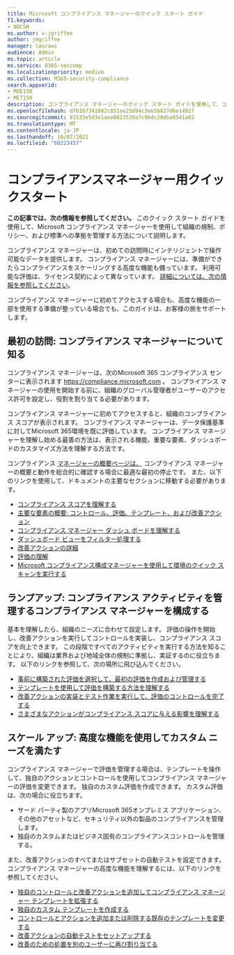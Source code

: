 ```yaml
---
title: Microsoft コンプライアンス マネージャーのクイック スタート ガイド
f1.keywords:
- NOCSH
ms.author: v-jgriffee
author: jmgriffee
manager: laurawi
audience: Admin
ms.topic: article
ms.service: O365-seccomp
ms.localizationpriority: medium
ms.collection: M365-security-compliance
search.appverid:
- MOE150
- MET150
description: コンプライアンス マネージャーのクイック スタート ガイドを使用して、コンプライアンス マネージャーの理解、セットアップ、および使用に関するジャーニーを支援します。
ms.openlocfilehash: d70167341082c851ee25d94c3ee5b827d6e1492f
ms.sourcegitcommit: 81533e5d3e1aee0823539a7c9bdc20dba6541a02
ms.translationtype: MT
ms.contentlocale: ja-JP
ms.lasthandoff: 10/07/2021
ms.locfileid: "60223457"
---
```

# <a name="compliance-manager-quickstart"></a>コンプライアンスマネージャー用クイックスタート

**この記事では、次の情報を参照してください。** このクイック スタート ガイドを使用して、Microsoft コンプライアンス マネージャーを使用して組織の規制、ポリシー、および標準への準拠を管理する方法について説明します。

コンプライアンス マネージャーは、初めての訪問時にインテリジェントで操作可能なデータを提供します。 コンプライアンス マネージャーには、準備ができたらコンプライアンスをスケーリングする高度な機能も備っています。 利用可能な評価は、ライセンス契約によって異なっています。 [詳細については、次の情報を参照してください](/office365/servicedescriptions/microsoft-365-service-descriptions/microsoft-365-tenantlevel-services-licensing-guidance/microsoft-365-security-compliance-licensing-guidance)。

コンプライアンス マネージャーに初めてアクセスする場合も、高度な機能の一部を使用する準備が整っている場合でも、このガイドは、お客様の旅をサポートします。

## <a name="first-visit-get-to-know-compliance-manager"></a>最初の訪問: コンプライアンス マネージャーについて知る

コンプライアンス マネージャーは、次のMicrosoft 365 コンプライアンス センターに表示されます https://compliance.microsoft.com 。 コンプライアンス マネージャーの使用を開始する前[](compliance-manager-setup.md#set-user-permissions-and-assign-roles)に、組織のグローバル管理者がユーザーのアクセス許可を設定し、役割を割り当てる必要があります。

コンプライアンス マネージャーに初めてアクセスすると、組織のコンプライアンス スコアが表示されます。 コンプライアンス マネージャーは、データ保護基準に対してMicrosoft 365環境を既に評価しています。 コンプライアンス マネージャーを理解し始める最善の方法は、表示される機能、重要な要素、ダッシュボードのカスタマイズ方法を理解する方法です。

コンプライアンス [マネージャーの概要ページは、](compliance-manager.md) コンプライアンス マネージャーの概要と動作を総合的に確認する場合に最適な最初の停止です。 また、以下のリンクを使用して、ドキュメントの主要なセクションに移動する必要があります。

- [コンプライアンス スコアを理解する](compliance-manager.md#understanding-your-compliance-score)
- [主要な要素の概要: コントロール、評価、テンプレート、および改善アクション](compliance-manager.md#key-elements-controls-assessments-templates-improvement-actions)
- [コンプライアンス マネージャー ダッシュ ボードを理解する](compliance-manager-setup.md#understand-the-compliance-manager-dashboard)
- [ダッシュボード ビューをフィルター処理する](compliance-manager-setup.md#filtering-your-dashboard-view)
- [改善アクションの詳細](compliance-manager-setup.md#improvement-actions-page)
- [評価の理解](compliance-manager.md#assessments)
- [Microsoft コンプライアンス構成マネージャーを使用して環境のクイック スキャンを実行する](compliance-manager-mcca.md)

## <a name="ramping-up-configure-compliance-manager-to-manage-your-compliance-activities"></a>ランプアップ: コンプライアンス アクティビティを管理するコンプライアンス マネージャーを構成する

基本を理解したら、組織のニーズに合わせて設定します。 評価の操作を開始し、改善アクションを実行してコントロールを実装し、コンプライアンス スコアを向上できます。 この段階ですべてのアクティビティを実行する方法を知ることにより、組織は業界および地域全体の規制に準拠し、実証するのに役立ちます。 以下のリンクを参照して、次の場所に飛び込んでください。

- [事前に構築された評価を選択して、最初の評価を作成および管理する](compliance-manager-assessments.md)
- [テンプレートを使用して評価を構築する方法を理解する](compliance-manager-templates.md)
- [改善アクションの実装とテスト作業を実行して、評価のコントロールを完了する](compliance-manager-improvement-actions.md)
- [さまざまなアクションがコンプライアンス スコアに与える影響を理解する](compliance-score-calculation.md)

## <a name="scaling-up-use-advanced-functionality-to-meet-your-custom-needs"></a>スケール アップ: 高度な機能を使用してカスタム ニーズを満たす

コンプライアンス マネージャーで評価を管理する場合は、テンプレートを操作して、独自のアクションとコントロールを使用してコンプライアンス マネージャーの評価を変更できます。 独自のカスタム評価を作成できます。 カスタム評価は、次の場合に役立ちます。

- サード パーティ製のアプリMicrosoft 365オンプレミス アプリケーション、その他のアセットなど、セキュリティ以外の製品のコンプライアンスを管理します。
- 独自のカスタムまたはビジネス固有のコンプライアンスコントロールを管理する。

また、改善アクションのすべてまたはサブセットの自動テストを設定できます。 コンプライアンス マネージャーの高度な機能を理解するには、以下のリンクを参照してください。

- [独自のコントロールと改善アクションを追加してコンプライアンス マネージャー テンプレートを拡張する](compliance-manager-templates-extend.md)
- [独自のカスタム テンプレートを作成する](compliance-manager-templates-create.md)
- [コントロールとアクションを追加または削除する既存のテンプレートを変更する](compliance-manager-templates-modify.md)
- [改善アクションの自動テストをセットアップする](compliance-manager-setup.md#set-up-automated-testing)
- [改善のための処置を別のユーザーに再び割り当てる](compliance-manager-setup.md#reassign-improvement-actions-to-another-user)